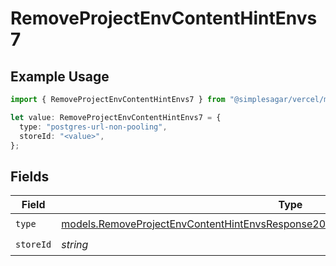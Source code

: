 # RemoveProjectEnvContentHintEnvs7

## Example Usage

```typescript
import { RemoveProjectEnvContentHintEnvs7 } from "@simplesagar/vercel/models/removeprojectenvop.js";

let value: RemoveProjectEnvContentHintEnvs7 = {
  type: "postgres-url-non-pooling",
  storeId: "<value>",
};
```

## Fields

| Field                                                                                                                                                                          | Type                                                                                                                                                                           | Required                                                                                                                                                                       | Description                                                                                                                                                                    |
| ------------------------------------------------------------------------------------------------------------------------------------------------------------------------------ | ------------------------------------------------------------------------------------------------------------------------------------------------------------------------------ | ------------------------------------------------------------------------------------------------------------------------------------------------------------------------------ | ------------------------------------------------------------------------------------------------------------------------------------------------------------------------------ |
| `type`                                                                                                                                                                         | [models.RemoveProjectEnvContentHintEnvsResponse200ApplicationJSONResponseBody27Type](../models/removeprojectenvcontenthintenvsresponse200applicationjsonresponsebody27type.md) | :heavy_check_mark:                                                                                                                                                             | N/A                                                                                                                                                                            |
| `storeId`                                                                                                                                                                      | *string*                                                                                                                                                                       | :heavy_check_mark:                                                                                                                                                             | N/A                                                                                                                                                                            |